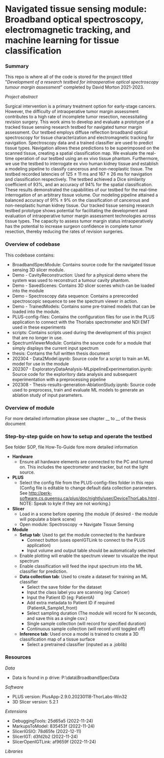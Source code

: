 # Navigated tissue sensing module: Broadband optical spectroscopy, electromagnetic tracking, and machine learning for tissue classification

### Summary
This repo is where all of the code is stored for the project titled "*Development of a research testbed for intraoperative optical spectroscopy tumour margin assessment*" completed by David Morton 2021-2023. 

*Project abstract*

Surgical intervention is a primary treatment option for early-stage cancers. However, the difficulty of intraoperative tumor margin assessment contributes to a high rate of incomplete tumor resection, necessitating revision surgery. This work aims to develop and evaluate a prototype of a tracked tissue sensing research testbed for navigated tumor margin assessment. Our testbed employs diffuse reflection broadband optical spectroscopy for tissue characterization and electromagnetic tracking for navigation. Spectroscopy data and a trained classifier are used to predict tissue types. Navigation allows these predictions to be superimposed on the scanned tissue, creating a spatial classification map. We evaluate the real-time operation of our testbed using an ex vivo tissue phantom. Furthermore, we use the testbed to interrogate ex vivo human kidney tissue and establish a modeling pipeline to classify cancerous and non-neoplastic tissue. The testbed recorded latencies of 125 ± 11 ms and 167 ± 26 ms for navigation and classification respectively. The testbed achieved a Dice similarity coefficient of 93%, and an accuracy of 94% for the spatial classification.  These results demonstrated the capabilities of our testbed for the real-time interrogation of an arbitrary tissue volume. Our modeling pipeline attained a balanced accuracy of 91% ± 9% on the classification of cancerous and non-neoplastic human kidney tissue. Our tracked tissue sensing research testbed prototype shows potential for facilitating the development and evaluation of intraoperative tumor margin assessment technologies across tissue types. The capacity to assess tumor margin status intraoperatively has the potential to increase surgeon confidence in complete tumor resection, thereby reducing the rates of revision surgeries.

### Overview of codebase
This codebase contains:
- BroadbandSpecModule: Contains source code for the navigated tissue sensing 3D slicer module.
- Demo - CavityReconstruction: Used for a physical demo where the system was used to reconstruct a tumour cavity phantom.
- Demo - SavedScenes: Contains 3D slicer scenes which can be loaded into the module
- Demo - Spectroscopy data sequence: Contains a prerecorded spectroscopic sequence to see the spectrum viewer in action.
- Demo - TrainedModels: Contains some pre-trained models that can be loaded into the module.
- PLUS-config-files: Contains the configuration files for use in the PLUS application to connect with the Thorlabs spectrometer and NDI EMT used in these experiments
- scripts: Contains scripts used during the development of this project that are no longer in use.
- SpectrumViewerModule: Contains the source code for a module that simply displays the current input spectrum
- thesis: Contains the full written thesis document
- 202304 - Data2Model.ipynb: Source code for a script to train an ML model for use in the module
- 202307 - ExploratoryDataAnalysis-MLpipelineExperimentation.ipynb: Source code for the exploritory data analysis and subsequent experimentation with a preprocessing pipeline
- 202308 - Thesis-results-generation-AblationStudy.ipynb: Source code used to preprocess, train and evaluate ML models to generate an ablation study of input parameters. 

### Overview of module
For more detailed information please see chapter __ to __ of the thesis document


### Step-by-step guide on how to setup and operate the testbed
See folder SOP, file How-To-Guide fore more detailed information
- **Hardware**
  - Ensure all hardware elements are connected to the PC and turned on. This includes the spectrometer and tracker, but not the light source.
- **PLUS**
  - Select the config file from the PLUS-config-files folder in this repo (Config file is editable to change default data collection parameters. See http://perk-software.cs.queensu.ca/plus/doc/nightly/user/DeviceThorLabs.html . NOTE: Speak to kyle if they are not working.)
- **Slicer**
  - Load in a scene before opening (the module (if desired - the module will populate a blank scene)
  - Open module: Spectroscopy -> Navigate Tissue Sensing
- **Module**
  - **Setup tab**: Used to get the module connected to the hardware
    - Connect button (uses openIGTLink to connect to the PLUS application)
    - Input volume and output table should be automatically selected
  - Enable plotting will enable the spectrum viewer to visualize the input spectrum
  - Enable classification will feed the input spectrum into the ML classifier for prediction.
  - **Data collection tab**: Used to create a dataset for training an ML classifier
    - Select the save folder for the dataset
    - Input the class label you are scanning (eg: Cancer)
    - Input the Patient ID (eg: PatientA)
    - Add extra metadata to Patient ID if required (PatientA_Sample1_front)
    - Select sampling duration (The module will record for N seconds, and save this as a single csv.)
    - Single sample collection (will record for specified duration)
    - Continuous sample collection (will record until toggled off)
  - **Inference tab**: Used once a model is trained to create a 3D classification map of a tissue surface
    - Select a pretrained classifier (inputed as a .joblib)
    

### Resources
*Data*
- Data is found in p drive: P:\data\BroadbandSpecData

*Software*
- PLUS version: PlusApp-2.9.0.20230118-ThorLabs-Win32
- 3D Slicer version: 5.2.1

*Extensions*
- DebuggingTools: 25d65a5 (2022-11-24)
- MarkupsToModel: 835453f (2022-11-24)
- SlicerIGSIO: 78d65fe (2022-12-11)
- SlicerIGT: d3fd2b2 (2022-11-24)
- SlicerOpenIGTLink: af9659f (2022-11-24)

*Libraries*




